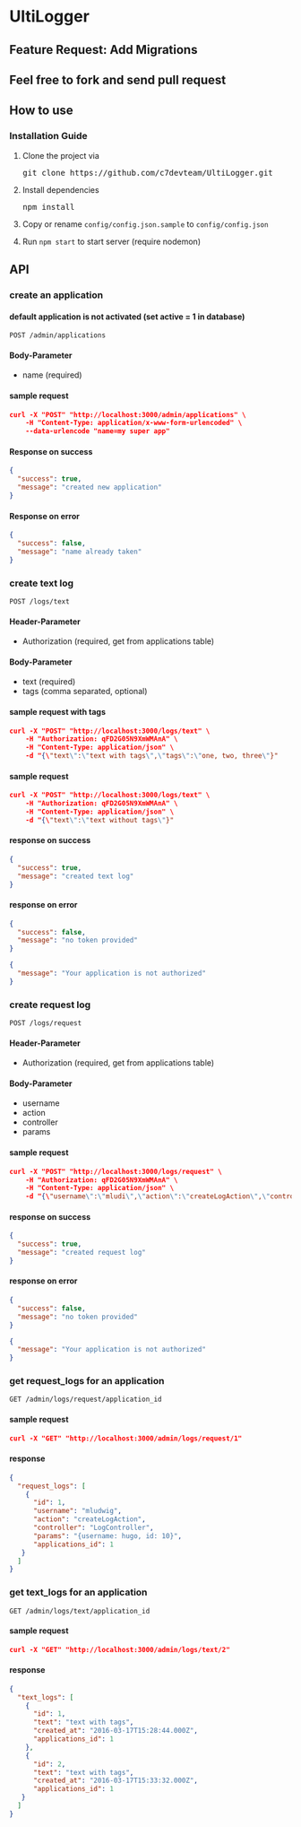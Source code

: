 # UltiLogger #

## Feature Request: Add Migrations

## Feel free to fork and send pull request ##

## How to use ##

### Installation Guide ###

1. Clone the project via
    <pre>git clone https://github.com/c7devteam/UltiLogger.git</pre>
    
2. Install dependencies
    <pre>npm install</pre>
    
3. Copy or rename `config/config.json.sample` to `config/config.json`


4. Run `npm start` to start server (require nodemon)



## API ##

### create an application ###

#### default application is not activated (set active = 1 in database)

    POST /admin/applications
    
#### Body-Parameter ####
* name (required)

#### sample request ####

```json
curl -X "POST" "http://localhost:3000/admin/applications" \
	-H "Content-Type: application/x-www-form-urlencoded" \
	--data-urlencode "name=my super app"

```

#### Response on success ####
```json
{
  "success": true,
  "message": "created new application"
}
```

#### Response on error ####
```json
{
  "success": false,
  "message": "name already taken"
}
```

### create text log ###

    POST /logs/text
    
#### Header-Parameter ####
* Authorization (required, get from applications table)


#### Body-Parameter ####

* text (required)
* tags (comma separated, optional)

#### sample request with tags ####
```json
curl -X "POST" "http://localhost:3000/logs/text" \
	-H "Authorization: qFD2G05N9XmWMAnA" \
	-H "Content-Type: application/json" \
	-d "{\"text\":\"text with tags\",\"tags\":\"one, two, three\"}"

```

#### sample request ####
```json
curl -X "POST" "http://localhost:3000/logs/text" \
	-H "Authorization: qFD2G05N9XmWMAnA" \
	-H "Content-Type: application/json" \
	-d "{\"text\":\"text without tags\"}"
```

#### response on success ####
```json
{
  "success": true,
  "message": "created text log"
}
```

#### response on error ####
```json
{
  "success": false,
  "message": "no token provided"
}
```

```json
{
  "message": "Your application is not authorized"
}
```


### create request log ###

    POST /logs/request
    
#### Header-Parameter ####
* Authorization (required, get from applications table)


#### Body-Parameter ####

* username
* action
* controller
* params

#### sample request ####
```json
curl -X "POST" "http://localhost:3000/logs/request" \
	-H "Authorization: qFD2G05N9XmWMAnA" \
	-H "Content-Type: application/json" \
	-d "{\"username\":\"mludi\",\"action\":\"createLogAction\",\"controller\":\"LogController\",\"params\":\"username, applications_id\"}"

```


#### response on success ####
```json
{
  "success": true,
  "message": "created request log"
}
```

#### response on error ####
```json
{
  "success": false,
  "message": "no token provided"
}
```

```json
{
  "message": "Your application is not authorized"
}
```

### get request_logs for an application ###

	GET /admin/logs/request/application_id

#### sample request
```json
curl -X "GET" "http://localhost:3000/admin/logs/request/1"
```

#### response ####
```json
{
  "request_logs": [
    {
      "id": 1,
      "username": "mludwig",
      "action": "createLogAction",
      "controller": "LogController",
      "params": "{username: hugo, id: 10}",
      "applications_id": 1
   }
  ]
}
```


### get text_logs for an application ###

	GET /admin/logs/text/application_id

#### sample request
```json
curl -X "GET" "http://localhost:3000/admin/logs/text/2"
```

#### response ####
```json
{
  "text_logs": [
    {
      "id": 1,
      "text": "text with tags",
      "created_at": "2016-03-17T15:28:44.000Z",
      "applications_id": 1
    },
    {
      "id": 2,
      "text": "text with tags",
      "created_at": "2016-03-17T15:33:32.000Z",
      "applications_id": 1
   }
  ]
}
    
```